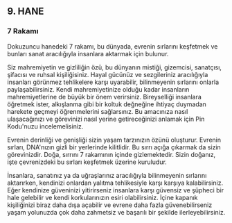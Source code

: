 ## 9. HANE

### 7 Rakamı

Dokuzuncu hanedeki 7 rakamı, bu dünyada, evrenin sırlarını keşfetmek ve bunları sanat aracılığıyla insanlara aktarmak için bulunur.

Siz mahremiyetin ve gizliliğin özü, bu dünyanın mistiği, gizemcisi, sanatçısı, şifacısı ve ruhsal kişiliğisiniz. Hayal gücünüz ve sezgileriniz aracılığıyla insanları görünmez tehlikelere karşı uyarabilir, bilinmeyenin sırlarını onlarla paylaşabilirsiniz. Kendi mahremiyetinize olduğu kadar insanların mahremiyetlerine de büyük bir önem verirsiniz. Bireyselliği insanlara öğretmek ister, alkışlanma gibi bir koltuk değneğine ihtiyaç duymadan harekete geçmeyi öğrenmelerini sağlarsınız. Bu amacınıza nasıl ulaşacağınızı ve görevinizi nasıl yerine getireceğinizi anlamak için Pin Kodu'nuzu incelemelisiniz.

Evrenin derinliği ve genişliği sizin yaşam tarzınızın özünü oluşturur. Evrenin sırları, DNA'nızın gizli bir yerlerinde kilitlidir. Bu sırrı açığa çıkarmak da sizin görevinizdir. Doğa, sırrını 7 rakamının içinde gizlemektedir. Sizin doğanız, işte çevrenizdeki bu sırları keşfetmek üzerine kuruludur.

İnsanlara, sanatınız ya da uğraşlarınız aracılığıyla bilinmeyenin sırlarını aktarırken, kendinizi onlardan yalıtma tehlikesiyle karşı karşıya kalabilirsiniz. Eğer kendinize güveninizi yitirirseniz insanlara karşı güvensiz ve şüpheci bir hale gelebilir ve kendi korkularınızın esiri olabilirsiniz. İçine kapanık kişiliğinizi biraz daha dışa açabilir ve evrene daha fazla güvenebilirseniz yaşam yolunuzda çok daha zahmetsiz ve başarılı bir şekilde ilerleyebilirsiniz. 
